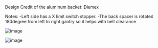 Design Credit of the aluminum backet: Diemex 

Notes:
  -Left side has a X limit switch stopper.
  -The back spacer is rotated 180degree from left to right gantry so it helps with belt clearance

![image](https://user-images.githubusercontent.com/37383368/137568894-05afd203-77ee-41b8-8703-34fbbaa381e7.png)

![image](https://user-images.githubusercontent.com/37383368/137568901-97fbfc0f-e6c9-4e18-b27a-8e1d4e58a19a.png)

